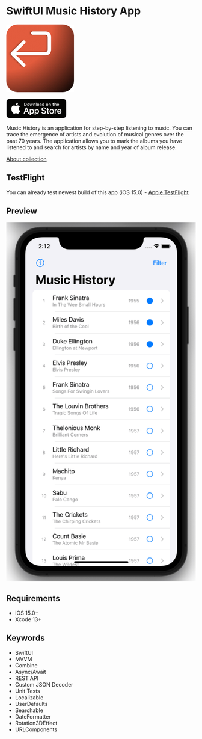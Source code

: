 # SwiftUI Music History App

[![roundedIcon](https://github.com/GromovHub/MusicHistory/blob/main/Assets/roundedIcon180.png)](https://github.com/GromovHub/MusicHistory/)

[![AppStoreIcon](https://github.com/GromovHub/MusicHistory/blob/main/Assets/AppStore.png)](https://apps.apple.com/ru/app/music-history-app/id1642058279?l=en)

Music History is an application for step-by-step listening to music. You can trace the emergence of artists and evolution of musical genres over the past 70 years. The application allows you to mark the albums you have listened to and search for artists by name and year of album release.

[About collection](https://en.wikipedia.org/wiki/1001_Albums_You_Must_Hear_Before_You_Die)

## TestFlight

You can already test newest build of this app (iOS 15.0) - [Apple TestFlight](https://testflight.apple.com/join/9kRsZpQu)

## Preview

![preview](https://github.com/GromovHub/MusicHistory/blob/main/Assets/Preview.png)

## Requirements

* iOS 15.0+
* Xcode 13+

## Keywords

* SwiftUI
* MVVM
* Combine
* Async/Await
* REST API
* Custom JSON Decoder
* Unit Tests
* Localizable
* UserDefaults
* Searchable
* DateFormatter
* Rotation3DEffect
* URLComponents
